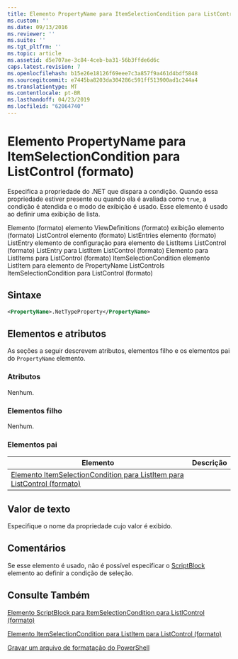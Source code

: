 ```yaml
---
title: Elemento PropertyName para ItemSelectionCondition para ListControl (formato) | Microsoft Docs
ms.custom: ''
ms.date: 09/13/2016
ms.reviewer: ''
ms.suite: ''
ms.tgt_pltfrm: ''
ms.topic: article
ms.assetid: d5e707ae-3c84-4ceb-ba31-56b3ffde6d6c
caps.latest.revision: 7
ms.openlocfilehash: b15e26e18126f69eee7c3a857f9a461d4bdf5848
ms.sourcegitcommit: e7445ba8203da304286c591ff513900ad1c244a4
ms.translationtype: MT
ms.contentlocale: pt-BR
ms.lasthandoff: 04/23/2019
ms.locfileid: "62064740"
---
```

# <a name="propertyname-element-for-itemselectioncondition-for-listcontrol-format"></a>Elemento PropertyName para ItemSelectionCondition para ListControl (formato)

Especifica a propriedade do .NET que dispara a condição. Quando essa propriedade estiver presente ou quando ela é avaliada como `true`, a condição é atendida e o modo de exibição é usado. Esse elemento é usado ao definir uma exibição de lista.

Elemento (formato) elemento ViewDefinitions (formato) exibição elemento (formato) ListControl elemento (formato) ListEntries elemento (formato) ListEntry elemento de configuração para elemento de ListItems ListControl (formato) ListEntry para ListItem ListControl (formato) Elemento para ListItems para ListControl (formato) ItemSelectionCondition elemento ListItem para elemento de PropertyName ListControls ItemSelectionCondition para ListControl (formato)

## <a name="syntax"></a>Sintaxe

```xml
<PropertyName>.NetTypeProperty</PropertyName>
```

## <a name="attributes-and-elements"></a>Elementos e atributos

As seções a seguir descrevem atributos, elementos filho e os elementos pai do `PropertyName` elemento.

### <a name="attributes"></a>Atributos

Nenhum.

### <a name="child-elements"></a>Elementos filho

Nenhum.

### <a name="parent-elements"></a>Elementos pai

|Elemento|Descrição|
|-------------|-----------------|
|[Elemento ItemSelectionCondition para ListItem para ListControl (formato)](./itemselectioncondition-element-for-listitem-for-listcontrol-format.md)||

## <a name="text-value"></a>Valor de texto

Especifique o nome da propriedade cujo valor é exibido.

## <a name="remarks"></a>Comentários

Se esse elemento é usado, não é possível especificar o [ScriptBlock](./scriptblock-element-for-itemselectioncondition-for-listcontrol-format.md) elemento ao definir a condição de seleção.

## <a name="see-also"></a>Consulte Também

[Elemento ScriptBlock para ItemSelectionCondition para ListIControl (formato)](./scriptblock-element-for-itemselectioncondition-for-listcontrol-format.md)

[Elemento ItemSelectionCondition para ListItem para ListControl (formato)](./itemselectioncondition-element-for-listitem-for-listcontrol-format.md)

[Gravar um arquivo de formatação do PowerShell](./writing-a-powershell-formatting-file.md)
